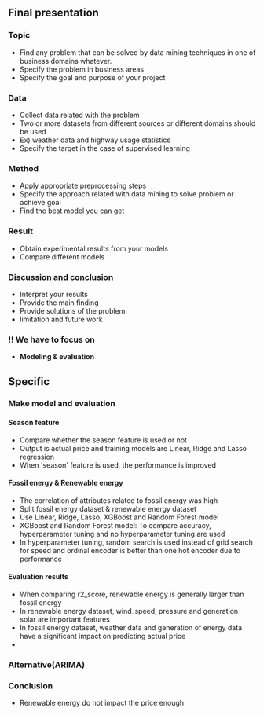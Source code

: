 ## Final presentation
 
###  Topic
 + Find any problem that can be solved by data mining techniques in one of business domains whatever.
 + Specify the problem in business areas
 +  Specify the goal and purpose of your project
###  Data
 +  Collect data related with the problem
 +  Two or more datasets from different sources or different domains should be used
   + Ex) weather data and highway usage statistics
 +  Specify the target in the case of supervised learning
###  Method
 +  Apply appropriate preprocessing steps
 +  Specify the approach related with data mining to solve problem or achieve goal
 +  Find the best model you can get
###  Result
 +  Obtain experimental results from your models
 +  Compare different models
###  Discussion and conclusion
 +  Interpret your results
 +  Provide the main finding
 +  Provide solutions of the problem
 +  limitation and future work

### ‼️ We have to focus on 
 + **Modeling & evaluation**

## Specific

### Make model and evaluation

#### Season feature
 + Compare whether the season feature is used or not
 + Output is actual price and training models are Linear, Ridge and Lasso regression
 + When 'season' feature is used, the performance is improved

#### Fossil energy & Renewable energy
 + The correlation of attributes related to fossil energy was high
 + Split fossil energy dataset & renewable energy dataset
 + Use Linear, Ridge, Lasso, XGBoost and Random Forest model
 + XGBoost and Random Forest model: To compare accuracy, hyperparameter tuning and no hyperparameter tuning are used
 + In hyperparameter tuning, random search is used instead of grid search for speed and ordinal encoder is better than one hot encoder due to performance
 
 #### Evaluation results
  + When comparing r2_score, renewable energy is generally larger than fossil energy
  + In renewable energy dataset, wind_speed, pressure and generation solar are important features
  + In fossil energy dataset, weather data and generation of energy data have a significant impact on predicting actual price
  + 

### Alternative(ARIMA)

### Conclusion
 + Renewable energy do not impact the price enough 
